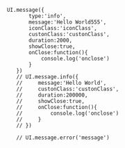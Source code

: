      UI.message({
            type:'info',
            message:'Hello World555',
            iconClass:'iconClass',
            custonClass:'custonClass',
            duration:2000,
            showClose:true,
            onClose:function(){
                console.log('onclose')
            }
        })
        // UI.message.info({
        //     message:'Hello World',
        //     custonClass:'custonClass',
        //     duration:200000,
        //     showClose:true,
        //     onClose:function(){
        //         console.log('onclose')
        //     }
        // })

        // UI.message.error('message')
